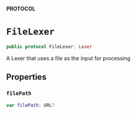 **PROTOCOL**

# `FileLexer`

```swift
public protocol FileLexer: Lexer
```

A Lexer that uses a file as the input for processing

## Properties
### `filePath`

```swift
var filePath: URL?
```
